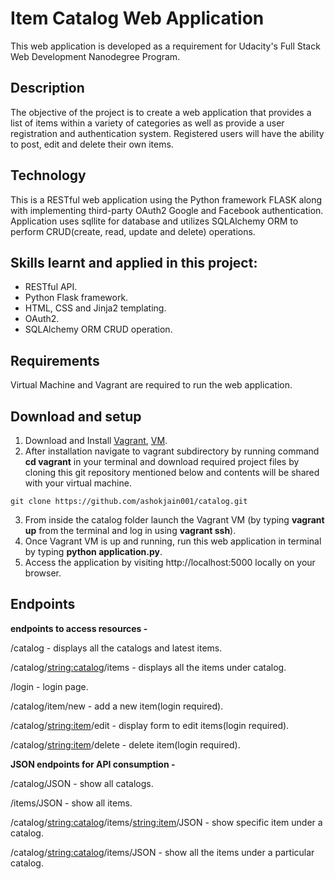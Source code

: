Item Catalog Web Application  
===============================
This web application is developed as a requirement for Udacity's Full Stack Web Development Nanodegree Program. 

## Description
The objective of the project is to create a web application that provides a list of items within a variety of categories as well as provide a user registration and authentication system. Registered users will have the ability to post, edit and delete their own items.

## Technology
This is a RESTful web application using the Python framework FLASK along with implementing third-party OAuth2 Google and Facebook authentication. Application uses sqllite for database and utilizes SQLAlchemy ORM to perform CRUD(create, read, update and delete) operations.

## Skills learnt and applied in this project:
* RESTful API.
* Python Flask framework.
* HTML, CSS and Jinja2 templating.
* OAuth2.
* SQLAlchemy ORM CRUD operation. 

## Requirements

Virtual Machine and Vagrant are required to run the web application.

## Download and setup

1. Download and Install [Vagrant](https://www.vagrantup.com/downloads.html), [VM](https://www.virtualbox.org/wiki/Downloads).
2. After installation navigate to vagrant subdirectory by running command **cd vagrant** in your terminal and download required project files by cloning this git repository mentioned below and contents will be shared with your virtual machine.
```
git clone https://github.com/ashokjain001/catalog.git
```
3. From inside the catalog folder launch the Vagrant VM (by typing **vagrant up** from the terminal and log in using **vagrant ssh**).
4. Once Vagrant VM is up and running, run this web application in terminal by typing **python application.py**.
5. Access the application by visiting http://localhost:5000 locally on your browser.

## Endpoints
 
**endpoints to access resources -** 

/catalog - displays all the catalogs and latest items.

/catalog/<string:catalog>/items - displays all the items under catalog.

/login - login page.

/catalog/item/new - add a new item(login required).

/catalog/<string:item>/edit - display form to edit items(login required).

/catalog/<string:item>/delete - delete item(login required).


**JSON endpoints for API consumption -**

/catalog/JSON - show all catalogs.

/items/JSON - show all items.

/catalog/<string:catalog>/items/<string:item>/JSON - show specific item under a catalog.

/catalog/<string:catalog>/items/JSON - show all the items under a particular catalog.